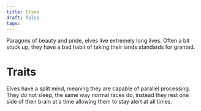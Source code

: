 ```yaml
---
title: Elves
draft: false
tags:
---
```

Paragons of beauty and pride, elves live extremely long lives. Often a bit stuck up, they have a bad habit of taking their lands standards for granted.

# Traits
Elves have a split mind, meaning they are capable of parallel processing. They do not sleep, the same way normal races do, instead they rest one side of their brain at a time allowing them to stay alert at all times.
